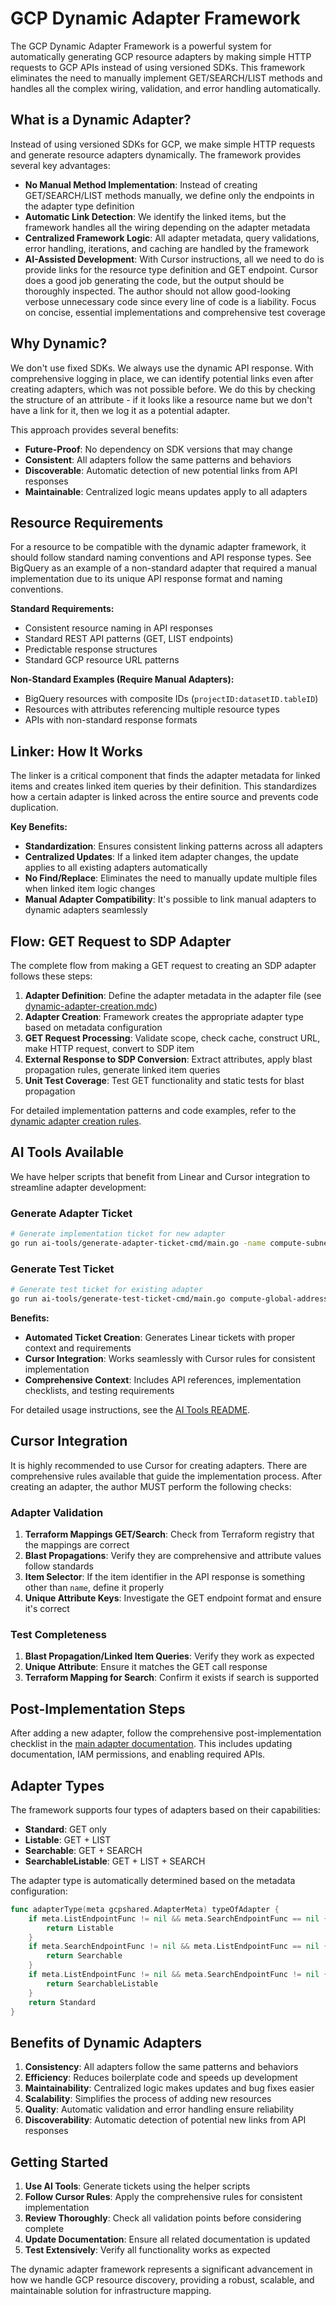 # GCP Dynamic Adapter Framework

The GCP Dynamic Adapter Framework is a powerful system for automatically generating GCP resource adapters by making simple HTTP requests to GCP APIs instead of using versioned SDKs. This framework eliminates the need to manually implement GET/SEARCH/LIST methods and handles all the complex wiring, validation, and error handling automatically.

## What is a Dynamic Adapter?

Instead of using versioned SDKs for GCP, we make simple HTTP requests and generate resource adapters dynamically. The framework provides several key advantages:

- **No Manual Method Implementation**: Instead of creating GET/SEARCH/LIST methods manually, we define only the endpoints in the adapter type definition
- **Automatic Link Detection**: We identify the linked items, but the framework handles all the wiring depending on the adapter metadata
- **Centralized Framework Logic**: All adapter metadata, query validations, error handling, iterations, and caching are handled by the framework
- **AI-Assisted Development**: With Cursor instructions, all we need to do is provide links for the resource type definition and GET endpoint. Cursor does a good job generating the code, but the output should be thoroughly inspected. The author should not allow good-looking verbose unnecessary code since every line of code is a liability. Focus on concise, essential implementations and comprehensive test coverage

## Why Dynamic?

We don't use fixed SDKs. We always use the dynamic API response. With comprehensive logging in place, we can identify potential links even after creating adapters, which was not possible before. We do this by checking the structure of an attribute - if it looks like a resource name but we don't have a link for it, then we log it as a potential adapter.

This approach provides several benefits:

- **Future-Proof**: No dependency on SDK versions that may change
- **Consistent**: All adapters follow the same patterns and behaviors
- **Discoverable**: Automatic detection of new potential links from API responses
- **Maintainable**: Centralized logic means updates apply to all adapters

## Resource Requirements

For a resource to be compatible with the dynamic adapter framework, it should follow standard naming conventions and API response types. See BigQuery as an example of a non-standard adapter that required a manual implementation due to its unique API response format and naming conventions.

**Standard Requirements:**
- Consistent resource naming in API responses
- Standard REST API patterns (GET, LIST endpoints)
- Predictable response structures
- Standard GCP resource URL patterns

**Non-Standard Examples (Require Manual Adapters):**
- BigQuery resources with composite IDs (`projectID:datasetID.tableID`)
- Resources with attributes referencing multiple resource types
- APIs with non-standard response formats

## Linker: How It Works

The linker is a critical component that finds the adapter metadata for linked items and creates linked item queries by their definition. This standardizes how a certain adapter is linked across the entire source and prevents code duplication.

**Key Benefits:**
- **Standardization**: Ensures consistent linking patterns across all adapters
- **Centralized Updates**: If a linked item adapter changes, the update applies to all existing adapters automatically
- **No Find/Replace**: Eliminates the need to manually update multiple files when linked item logic changes
- **Manual Adapter Compatibility**: It's possible to link manual adapters to dynamic adapters seamlessly

## Flow: GET Request to SDP Adapter

The complete flow from making a GET request to creating an SDP adapter follows these steps:

1. **Adapter Definition**: Define the adapter metadata in the adapter file (see [dynamic-adapter-creation.mdc](adapters/.cursor/rules/dynamic-adapter-creation.mdc))
2. **Adapter Creation**: Framework creates the appropriate adapter type based on metadata configuration
3. **GET Request Processing**: Validate scope, check cache, construct URL, make HTTP request, convert to SDP item
4. **External Response to SDP Conversion**: Extract attributes, apply blast propagation rules, generate linked item queries
5. **Unit Test Coverage**: Test GET functionality and static tests for blast propagation

For detailed implementation patterns and code examples, refer to the [dynamic adapter creation rules](adapters/.cursor/rules/dynamic-adapter-creation.mdc).

## AI Tools Available

We have helper scripts that benefit from Linear and Cursor integration to streamline adapter development:

### Generate Adapter Ticket
```bash
# Generate implementation ticket for new adapter
go run ai-tools/generate-adapter-ticket-cmd/main.go -name compute-subnetwork -api-ref "https://cloud.google.com/compute/docs/reference/rest/v1/subnetworks/get"
```

### Generate Test Ticket
```bash
# Generate test ticket for existing adapter
go run ai-tools/generate-test-ticket-cmd/main.go compute-global-address
```

**Benefits:**
- **Automated Ticket Creation**: Generates Linear tickets with proper context and requirements
- **Cursor Integration**: Works seamlessly with Cursor rules for consistent implementation
- **Comprehensive Context**: Includes API references, implementation checklists, and testing requirements

For detailed usage instructions, see the [AI Tools README](ai-tools/README.md).

## Cursor Integration

It is highly recommended to use Cursor for creating adapters. There are comprehensive rules available that guide the implementation process. After creating an adapter, the author MUST perform the following checks:

### Adapter Validation

1. **Terraform Mappings GET/Search**: Check from Terraform registry that the mappings are correct
2. **Blast Propagations**: Verify they are comprehensive and attribute values follow standards
3. **Item Selector**: If the item identifier in the API response is something other than `name`, define it properly
4. **Unique Attribute Keys**: Investigate the GET endpoint format and ensure it's correct

### Test Completeness

1. **Blast Propagation/Linked Item Queries**: Verify they work as expected
2. **Unique Attribute**: Ensure it matches the GET call response
3. **Terraform Mapping for Search**: Confirm it exists if search is supported

## Post-Implementation Steps

After adding a new adapter, follow the comprehensive post-implementation checklist in the [main adapter documentation](../README.md#post-implementation-steps). This includes updating documentation, IAM permissions, and enabling required APIs.

## Adapter Types

The framework supports four types of adapters based on their capabilities:

- **Standard**: GET only
- **Listable**: GET + LIST
- **Searchable**: GET + SEARCH
- **SearchableListable**: GET + LIST + SEARCH

The adapter type is automatically determined based on the metadata configuration:

```go
func adapterType(meta gcpshared.AdapterMeta) typeOfAdapter {
    if meta.ListEndpointFunc != nil && meta.SearchEndpointFunc == nil {
        return Listable
    }
    if meta.SearchEndpointFunc != nil && meta.ListEndpointFunc == nil {
        return Searchable
    }
    if meta.ListEndpointFunc != nil && meta.SearchEndpointFunc != nil {
        return SearchableListable
    }
    return Standard
}
```

## Benefits of Dynamic Adapters

1. **Consistency**: All adapters follow the same patterns and behaviors
2. **Efficiency**: Reduces boilerplate code and speeds up development
3. **Maintainability**: Centralized logic makes updates and bug fixes easier
4. **Scalability**: Simplifies the process of adding new resources
5. **Quality**: Automatic validation and error handling ensure reliability
6. **Discoverability**: Automatic detection of potential new links from API responses

## Getting Started

1. **Use AI Tools**: Generate tickets using the helper scripts
2. **Follow Cursor Rules**: Apply the comprehensive rules for consistent implementation
3. **Review Thoroughly**: Check all validation points before considering complete
4. **Update Documentation**: Ensure all related documentation is updated
5. **Test Extensively**: Verify all functionality works as expected

The dynamic adapter framework represents a significant advancement in how we handle GCP resource discovery, providing a robust, scalable, and maintainable solution for infrastructure mapping.

